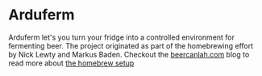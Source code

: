 Arduferm
========

Arduferm let's you turn your fridge into a controlled environment for
fermenting beer. The project originated as part of the homebrewing
effort by Nick Lewty and Markus Baden. Checkout the
[beercanlah.com](http://www.beercanlah.com) blog to read more about
[the homebrew setup](http://beercanlah.com/?page_id=49)

